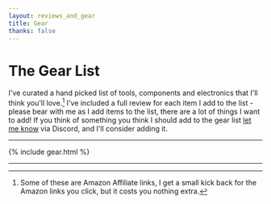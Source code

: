 ```yaml
---
layout: reviews_and_gear
title: Gear
thanks: false
---
```


# The Gear List
I've curated a hand picked list of tools, components and electronics that I'll think you'll love.[^1] I've included a full review for each item I add to the list - please bear with me as I add items to the list, there are a lot of things I want to add! If you think of something you think I should add to the gear list [let me know](/discord) via Discord, and I'll consider adding it.

---

{% include gear.html %}

---

[^1]: Some of these are Amazon Affiliate links, I get a small kick back for the Amazon links you click, but it costs you nothing extra.
